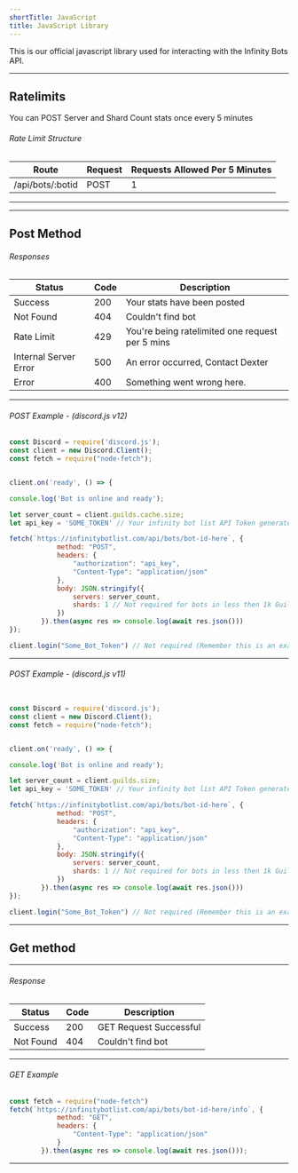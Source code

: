 ```yaml
---
shortTitle: JavaScript
title: JavaScript Library
---
```


This is our official javascript library used for interacting with the Infinity Bots API.

---

## Ratelimits
You can POST Server and Shard Count stats once every 5 minutes

###### Rate Limit Structure
| Route	| Request | Requests Allowed Per 5 Minutes |
|--------------|----------|--------------|
/api/bots/:botid | POST | 1 | 

---

---

## Post Method

<Route method="POST" path="/api/bots/:botid" auth /> 

###### Responses
Status | Code | Description
|---------- |----------|----------|
Success | 200 | Your stats have been posted |
Not Found | 404 | Couldn't find bot |
Rate Limit | 429 | You're being ratelimited one request per 5 mins |
Internal Server Error | 500 | An error occurred, Contact Dexter |
Error | 400 | Something went wrong here. | 

---

###### POST Example - (discord.js v12)
```js
const Discord = require('discord.js');
const client = new Discord.Client();
const fetch = require("node-fetch");


client.on('ready', () => { 

console.log('Bot is online and ready');

let server_count = client.guilds.cache.size;
let api_key = 'SOME_TOKEN' // Your infinity bot list API Token generated on the bots page (owner only)

fetch(`https://infinitybotlist.com/api/bots/bot-id-here`, {
            method: "POST",
            headers: {
                "authorization": "api_key",
                "Content-Type": "application/json"
            },
            body: JSON.stringify({
                servers: server_count,
                shards: 1 // Not required for bots in less then 1k Guilds
            })
        }).then(async res => console.log(await res.json()))
});

client.login("Some_Bot_Token") // Not required (Remember this is an example)
```

---

###### POST Example - (discord.js v11)
```js

const Discord = require('discord.js');
const client = new Discord.Client();
const fetch = require("node-fetch");


client.on('ready', () => { 

console.log('Bot is online and ready');

let server_count = client.guilds.size;
let api_key = 'SOME_TOKEN' // Your infinity bot list API Token generated on the bots page (owner only)

fetch(`https://infinitybotlist.com/api/bots/bot-id-here`, {
            method: "POST",
            headers: {
                "authorization": "api_key",
                "Content-Type": "application/json"
            },
            body: JSON.stringify({
                servers: server_count,
                shards: 1 // Not required for bots in less then 1k Guilds
            })
        }).then(async res => console.log(await res.json()))
});

client.login("Some_Bot_Token") // Not required (Remember this is an example)
```

---

## Get method

<Route method="GET" path="/api/bots/:botid/info" /> 

---

###### Response
Status | Code | Description
|---------- |----------|----------|
Success | 200 | GET Request Successful |
Not Found | 404 | Couldn't find bot |  

---

###### GET Example
```js
const fetch = require("node-fetch")
fetch(`https://infinitybotlist.com/api/bots/bot-id-here/info`, {
            method: "GET",
            headers: {
                "Content-Type": "application/json"
            }
        }).then(async res => console.log(await res.json()));
```

---
